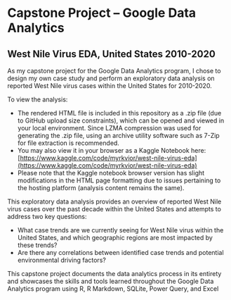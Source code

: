 # Capstone Project – Google Data Analytics
## West Nile Virus EDA, United States 2010-2020
As my capstone project for the Google Data Analytics program, I chose to design my own case study and perform an exploratory data analysis on reported West Nile virus cases within the United States for 2010-2020. 

To view the analysis:
- The rendered HTML file is included in this repository as a .zip file (due to GitHub upload size constraints), which can be opened and viewed in your local environment.  Since LZMA compression was used for generating the .zip file, using an archive utility software such as 7-Zip for file extraction is recommended.
- You may also view it in your browser as a Kaggle Notebook here: [https://www.kaggle.com/code/myrkvior/west-nile-virus-eda](https://www.kaggle.com/code/myrkvior/west-nile-virus-eda)
- Please note that the Kaggle notebook browser version has slight modifications in the HTML page formatting due to issues pertaining to the hosting platform (analysis content remains the same).

This exploratory data analysis provides an overview of reported West Nile virus cases over the past decade within the United States and attempts to address two key questions:
-	What case trends are we currently seeing for West Nile virus within the United States, and which geographic regions are most impacted by these trends?
-	Are there any correlations between identified case trends and potential environmental driving factors?

This capstone project documents the data analytics process in its entirety and showcases the skills and tools learned throughout the Google Data Analytics program using R, R Markdown, SQLite, Power Query, and Excel  
